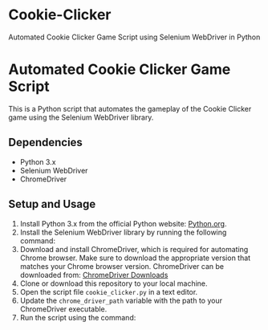 # Cookie-Clicker
Automated Cookie Clicker Game Script using Selenium WebDriver in Python

# Automated Cookie Clicker Game Script

This is a Python script that automates the gameplay of the Cookie Clicker game using the Selenium WebDriver library.

## Dependencies

- Python 3.x
- Selenium WebDriver
- ChromeDriver

## Setup and Usage

1. Install Python 3.x from the official Python website: [Python.org](https://www.python.org).
2. Install the Selenium WebDriver library by running the following command:
3. Download and install ChromeDriver, which is required for automating Chrome browser. Make sure to download the appropriate version that matches your Chrome browser version. ChromeDriver can be downloaded from: [ChromeDriver Downloads](https://sites.google.com/a/chromium.org/chromedriver/downloads)
4. Clone or download this repository to your local machine.
5. Open the script file `cookie_clicker.py` in a text editor.
6. Update the `chrome_driver_path` variable with the path to your ChromeDriver executable.
7. Run the script using the command:
